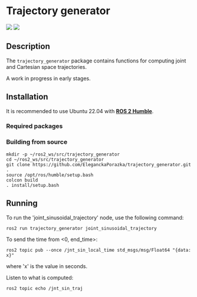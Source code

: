 # Trajectory generator
<img src="https://img.shields.io/badge/ros--version-humble-green"/>  <img src="https://img.shields.io/badge/platform%20-Ubuntu%2022.04-orange"/>

## Description

The `trajectory_generator` package contains functions for computing joint and Cartesian space trajectories.

A work in progress in early stages.

## Installation

It is recommended to use Ubuntu 22.04 with [**ROS 2 Humble**](https://docs.ros.org/en/humble/index.html).

### Required packages



### Building from source

```
mkdir -p ~/ros2_ws/src/trajectory_generator
cd ~/ros2_ws/src/trajectory_generator
git clone https://github.com/EleganckaPorazka/trajectory_generator.git .
source /opt/ros/humble/setup.bash
colcon build
. install/setup.bash
```

## Running

To run the 'joint_sinusoidal_trajectory' node, use the following command:
```
ros2 run trajectory_generator joint_sinusoidal_trajectory 
```

To send the time from <0, end_time>:
```
ros2 topic pub --once /jnt_sin_local_time std_msgs/msg/Float64 "{data: x}"
```
where 'x' is the value in seconds.

Listen to what is computed:
```
ros2 topic echo /jnt_sin_traj
```


